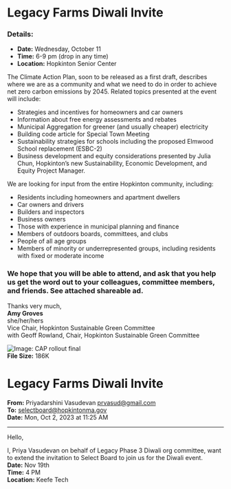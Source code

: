 # Legacy Farms Diwali Invite


### Details:
- **Date:** Wednesday, October 11
- **Time:** 6-9 pm (drop in any time)
- **Location:** Hopkinton Senior Center

The Climate Action Plan, soon to be released as a first draft, describes where we are as a community and what we need to do in order to achieve net zero carbon emissions by 2045. Related topics presented at the event will include:
- Strategies and incentives for homeowners and car owners
- Information about free energy assessments and rebates
- Municipal Aggregation for greener (and usually cheaper) electricity
- Building code article for Special Town Meeting
- Sustainability strategies for schools including the proposed Elmwood School replacement (ESBC-2)
- Business development and equity considerations presented by Julia Chun, Hopkinton’s new Sustainability, Economic Development, and Equity Project Manager.

We are looking for input from the entire Hopkinton community, including:
- Residents including homeowners and apartment dwellers
- Car owners and drivers
- Builders and inspectors
- Business owners
- Those with experience in municipal planning and finance
- Members of outdoors boards, committees, and clubs
- People of all age groups
- Members of minority or underrepresented groups, including residents with fixed or moderate income

### We hope that you will be able to attend, and ask that you help us get the word out to your colleagues, committee members, and friends. See attached shareable ad.

Thanks very much,  
**Amy Groves**  
she/her/hers  
Vice Chair, Hopkinton Sustainable Green Committee  
with Geoff Rowland, Chair, Hopkinton Sustainable Green Committee  

![Image: CAP rollout final](CAP-rollout-final.png)  
**File Size:** 186K
# Legacy Farms Diwali Invite

**From:** Priyadarshini Vasudevan <prvasud@gmail.com>  
**To:** selectboard@hopkintonma.gov  
**Date:** Mon, Oct 2, 2023 at 11:25 AM  

---

Hello,

I, Priya Vasudevan on behalf of Legacy Phase 3 Diwali org committee, want to extend the invitation to Select Board to join us for the Diwali event.  
**Date:** Nov 19th  
**Time:** 4 PM  
**Location:** Keefe Tech